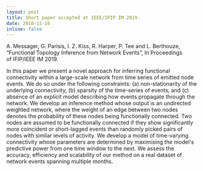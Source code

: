 ```yaml
---
layout: post
title: Short paper accepted at IEEE/IFIP IM 2019.
date: 2018-11-16
inline: false
---
```


A. Messager, G. Parisis, I. Z. Kiss, R. Harper, P. Tee and L. Berthouze, “Functional Topology Inference from Network Events”, In Proceedings of IFIP/IEEE IM 2019.

In this paper we present a novel approach for inferring functional connectivity within a large-scale network from time series of emitted node events. We do so under the following constraints: (a) non-stationarity of the underlying connectivity, (b) sparsity of the time-series of events, and (c) absence of an explicit model describing how events propagate through the network. We develop an inference method whose output is an undirected weighted network, where the weight of an edge between two nodes denotes the probability of these nodes being functionally connected. Two nodes are assumed to be functionally connected if they show significantly more coincident or short-lagged events than randomly picked pairs of nodes with similar levels of activity. We develop a model of time-varying connectivity whose parameters are determined by maximising the model's predictive power from one time window to the next. We assess the accuracy, efficiency and scalability of our method on a real dataset of network events spanning multiple months.
